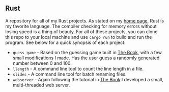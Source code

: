## Rust

A repository for all of my Rust projects. As stated on my [home page](https://github.com/isaacbutz280/Personal-Projects), Rust is my favorite language. The compiler
checking for memory errors without losing speed is a thing of beauty.
For all of these projects, you can clone this repo to your local machine and use `cargo run` to build and run the program. See below for a quick synopsis of each project:

- `guess_game` - Based on the guessing game built in [The Book](https://doc.rust-lang.org/book/ch02-00-guessing-game-tutorial.html), with a few small modifications I made. Has the user guess a randomly generated number between 0 and 100.
- `llength` - A command line tool to count the line length in a file.
- `slides` - A command line tool for batch renaming files.
- `webserver` - Again following the tutorial in [The Book](https://doc.rust-lang.org/book/ch20-00-final-project-a-web-server.html) I developed a small, multi-threaded web server.
